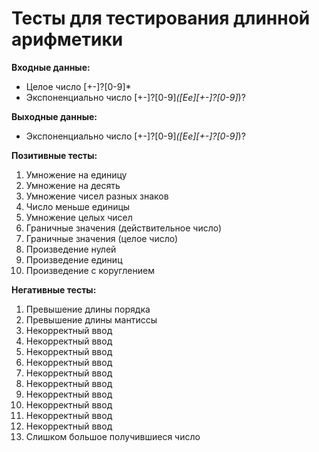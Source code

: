 # Тесты для тестирования длинной арифметики

__Входные данные:__

- Целое число [+-]?[0-9]*
- Экспоненциально число [+-]?[0-9]*([Ee][+-]?[0-9]*)?

__Выходные данные:__

- Экспоненциально число [+-]?[0-9]*([Ee][+-]?[0-9]*)?

__Позитивные тесты:__

1. Умножение на единицу
2. Умножение на десять
3. Умножение чисел разных знаков
4. Число меньше единицы
5. Умножение целых чисел
6. Граничные значения (действительное число)
7. Граничные значения (целое число)
8. Произведение нулей
9. Произведение единиц
10. Произведение с коруглением

__Негативные тесты:__

1. Превышение длины порядка
2. Превышение длины мантиссы
3. Некорректный ввод
4. Некорректный ввод
5. Некорректный ввод
6. Некорректный ввод
7. Некорректный ввод
8. Некорректный ввод
9. Некорректный ввод
10. Некорректный ввод
11. Некорректный ввод
12.  Некорректный ввод
13.  Слишком большое получившиеся число
